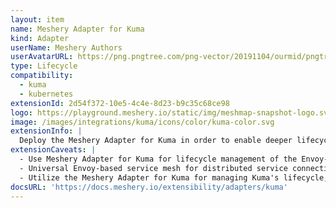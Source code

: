 ```yaml
---
layout: item
name: Meshery Adapter for Kuma
kind: Adapter
userName: Meshery Authors
userAvatarURL: https://png.pngtree.com/png-vector/20191104/ourmid/pngtree-businessman-avatar-cartoon-style-png-image_1953664.jpg
type: Lifecycle
compatibility: 
  - kuma
  - kubernetes
extensionId: 2d54f372-10e5-4c4e-8d23-b9c35c68ce98
logo: https://playground.meshery.io/static/img/meshmap-snapshot-logo.svg
image: /images/integrations/kuma/icons/color/kuma-color.svg
extensionInfo: |
  Deploy the Meshery Adapter for Kuma in order to enable deeper lifecycle management of Kuma.
extensionCaveats: |
  - Use Meshery Adapter for Kuma for lifecycle management of the Envoy-based service mesh with universal support.
  - Universal Envoy-based service mesh for distributed service connectivity.
  - Utilize the Meshery Adapter for Kuma for managing Kuma's lifecycle, including deployment and configuration.
docsURL: 'https://docs.meshery.io/extensibility/adapters/kuma'
---
```

